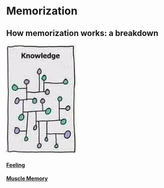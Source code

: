 # Memorization

## How memorization works: a breakdown

![](/assets/images/knowledge.png)

#### [Feeling](/learning/memory/feeling.md)

#### [Muscle Memory](/learning/memory/muscle-memory.md)